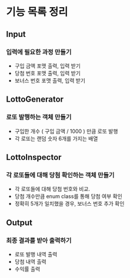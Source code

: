 # 기능 목록 정리

## Input 
### 입력에 필요한 과정 만들기 
- 구입 금액 포맷 출력, 입력 받기
- 당첨 번호 포맷 출력, 입력 받기
- 보너스 번호 포맷 출력, 입력 받기

## LottoGenerator 
### 로또 발행하는 객체 만들기
- 구입한 개수 ( 구입 금액 / 1000 ) 만큼 로또 발행
- 각 로또는 랜덤 숫자 6개를 가지는 배열

## LottoInspector 
### 각 로또들에 대해 당첨 확인하는 객체 만들기
- 각 로또들에 대해 당첨 번호와 비교.
- 당첨 개수만큼 enum class를 통해 당첨 여부 확인
- 정확히 5개가 일치했을 경우, 보너스 번호 추가 확인

## Output
### 최종 결과를 받아 출력하기
- 로또 발행 내역 출력
- 당첨 내역 출력
- 수익률 출력
